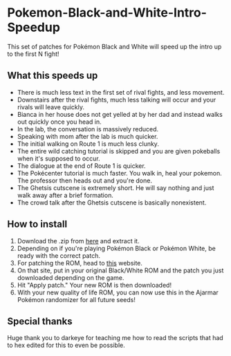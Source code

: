 # Pokemon-Black-and-White-Intro-Speedup

This set of patches for Pokémon Black and White will speed up the intro up to the first N fight!

## What this speeds up
- There is much less text in the first set of rival fights, and less movement.
- Downstairs after the rival fights, much less talking will occur and your rivals will leave quickly.
- Bianca in her house does not get yelled at by her dad and instead walks out quickly once you head in.
- In the lab, the conversation is massively reduced.
- Speaking with mom after the lab is much quicker.
- The initial walking on Route 1 is much less clunky.
- The entire wild catching tutorial is skipped and you are given pokeballs when it's supposed to occur.
- The dialogue at the end of Route 1 is quicker.
- The Pokécenter tutorial is much faster. You walk in, heal your pokemon. The professor then heads out and you're done.
- The Ghetsis cutscene is extremely short. He will say nothing and just walk away after a brief formation.
- The crowd talk after the Ghetsis cutscene is basically nonexistent.

## How to install
1. Download the .zip from [here](https://github.com/Brian0255/Pokemon-Black-and-White-Intro-Speedup/releases/latest) and extract it.
2. Depending on if you're playing Pokémon Black or Pokémon White, be ready with the correct patch.
3. For patching the ROM, head to [this](https://www.marcrobledo.com/RomPatcher.js/) website.
4. On that site, put in your original Black/White ROM and the patch you just downloaded depending on the game.
5. Hit "Apply patch." Your new ROM is then downloaded!
6. With your new quality of life ROM, you can now use this in the Ajarmar Pokémon randomizer for all future seeds!

## Special thanks
Huge thank you to darkeye for teaching me how to read the scripts that had to hex edited for this to even be possible.
